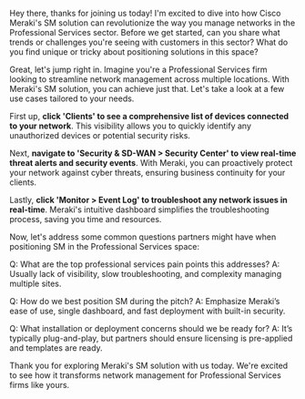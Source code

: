Hey there, thanks for joining us today! I'm excited to dive into how Cisco Meraki's SM solution can revolutionize the way you manage networks in the Professional Services sector. Before we get started, can you share what trends or challenges you're seeing with customers in this sector? What do you find unique or tricky about positioning solutions in this space?

Great, let's jump right in. Imagine you're a Professional Services firm looking to streamline network management across multiple locations. With Meraki's SM solution, you can achieve just that. Let's take a look at a few use cases tailored to your needs.

First up, **click 'Clients' to see a comprehensive list of devices connected to your network**. This visibility allows you to quickly identify any unauthorized devices or potential security risks.

Next, **navigate to 'Security & SD-WAN > Security Center' to view real-time threat alerts and security events**. With Meraki, you can proactively protect your network against cyber threats, ensuring business continuity for your clients.

Lastly, **click 'Monitor > Event Log' to troubleshoot any network issues in real-time**. Meraki's intuitive dashboard simplifies the troubleshooting process, saving you time and resources.

Now, let's address some common questions partners might have when positioning SM in the Professional Services space:

Q: What are the top professional services pain points this addresses?
A: Usually lack of visibility, slow troubleshooting, and complexity managing multiple sites.

Q: How do we best position SM during the pitch?
A: Emphasize Meraki’s ease of use, single dashboard, and fast deployment with built-in security.

Q: What installation or deployment concerns should we be ready for?
A: It’s typically plug-and-play, but partners should ensure licensing is pre-applied and templates are ready.

Thank you for exploring Meraki's SM solution with us today. We're excited to see how it transforms network management for Professional Services firms like yours.